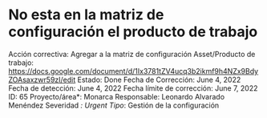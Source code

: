 # No esta en la matriz de configuración el producto de trabajo

Acción correctiva: Agregar a la matriz de configuración
Asset/Producto de trabajo: https://docs.google.com/document/d/1Ix3781tZV4ucq3b2ikmf9h4NZx9BdyZOAsaxzwr59zI/edit
Estado: Done
Fecha de Corrección: June 4, 2022
Fecha de detección: June 4, 2022
Fecha límite de corrección: June 7, 2022
ID: 65
Proyecto/área*: Monarca
Responsable: Leonardo Alvarado Menéndez
Severidad *: Urgent
Tipo*: Gestión de la configuración